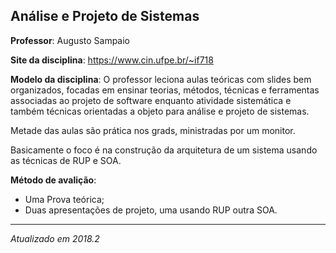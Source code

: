 ## Análise e Projeto de Sistemas

**Professor**: Augusto Sampaio

**Site da disciplina**: https://www.cin.ufpe.br/~if718

**Modelo da disciplina**: 
	O professor leciona aulas teóricas com slides bem organizados, focadas em ensinar teorias, métodos, técnicas e ferramentas associadas ao projeto de software enquanto atividade sistemática e também técnicas orientadas a objeto para análise e projeto de sistemas.

Metade das aulas são prática nos grads, ministradas por um monitor.

Basicamente o foco é na construção da arquitetura de um sistema usando as técnicas de RUP e SOA.

**Método de avalição**:
* Uma Prova teórica;
* Duas apresentações de projeto, uma usando RUP outra SOA.

---------------------------------------
*Atualizado em 2018.2*